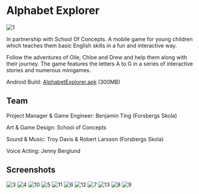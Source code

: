 # Alphabet Explorer
![1](/Images/01.png)

In partnership with School Of Concepts. A mobile game for young children which teaches them basic English skills in a fun and interactive way.

Follow the adventures of Olle, Chloe and Drew and help them along with their journey. The game features the letters A to G in a series of interactive stories and numerous minigames.

Android Build: [AlphabetExplorer.apk](https://www.dropbox.com/s/v1b9krmciwv34zt/Alphabet%20Explorer.apk?dl=0) (300MB)


## Team
Project Manager & Game Engineer: Benjamin Ting (Forsbergs Skola)

Art & Game Design: School of Concepts

Sound & Music: Troy Davis & Robert Larsson (Forsbergs Skola)

Voice Acting: Jenny Berglund


## Screenshots
![3](/Images/03.png)
![4](/Images/04.png)
![10](/Images/10.png)
![5](/Images/05.png)
![11](/Images/11.png)
![6](/Images/06.png)
![12](/Images/12.png)
![7](/Images/07.png)
![13](/Images/04.png)
![8](/Images/08.png)
![9](/Images/09.png)

